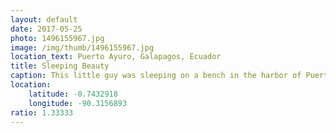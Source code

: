 ```yaml
---
layout: default
date: 2017-05-25
photo: 1496155967.jpg
image: /img/thumb/1496155967.jpg
location_text: Puerto Ayuro, Galapagos, Ecuador
title: Sleeping Beauty
caption: This little guy was sleeping on a bench in the harbor of Puerto Ayuro. They run free in the city and people respect them a LOT. Thee small though is pretty bad sometimes! You need a shower bro!
location:
    latitude: -0.7432918
    longitude: -90.3156893
ratio: 1.33333
---
```

